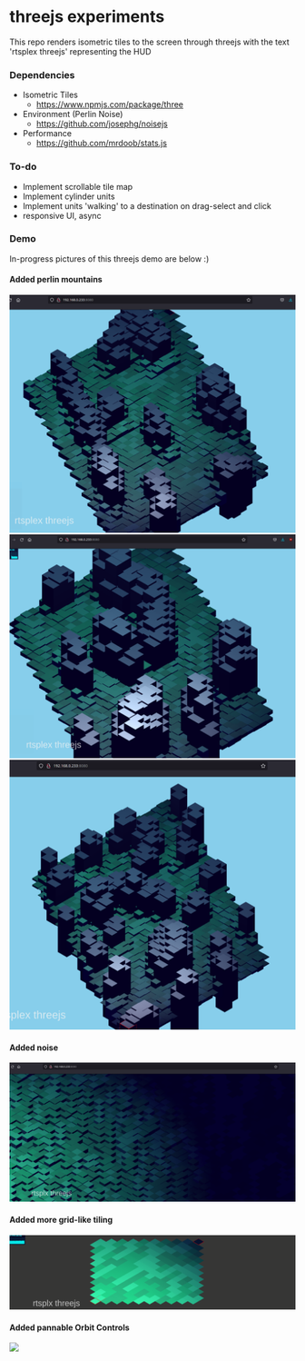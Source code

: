 # threejs experiments

This repo renders isometric tiles to the screen through threejs with the text 'rtsplex threejs' representing the HUD


### Dependencies
 - Isometric Tiles
   - https://www.npmjs.com/package/three
 - Environment (Perlin Noise) 
   - https://github.com/josephg/noisejs
 - Performance 
   - https://github.com/mrdoob/stats.js


### To-do
- Implement scrollable tile map
- Implement cylinder units
- Implement units 'walking' to a destination on drag-select and click
- responsive UI, async


### Demo

In-progress pictures of this threejs demo are below :)

#### Added perlin mountains

<img src="./docs/perlinMountains.png" />
<img src="./docs/perlinMountains1.png" />
<img src="./docs/perlinMountains2.png" />

#### Added noise

<img src="./docs/noise.png" />

#### Added more grid-like tiling

<img src="./docs/grid-like-tiling.png" />

#### Added pannable Orbit Controls
<img src="./docs/demo.gif" />


